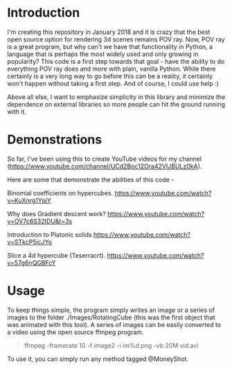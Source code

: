 # Introduction

I'm creating this repository in January 2018 and it is crazy that the best open source option for rendering 3d scenes remains POV ray.
Now, POV ray is a great program, but why can't we have that functionality in Python, a language that is perhaps the most widely used and only growing in popularity?
This code is a first step towards that goal - have the ability to do everything POV ray does and more with plain, vanilla Python.
While there certainly is a very long way to go before this can be a reality, it certainly won't happen without taking a first step. And of course, I could use help :)

Above all else, I want to emphasize simplicity in this library and minimize the dependence on external libraries so more people can hit the ground running with it.


# Demonstrations
So far, I've been using this to create YouTube videos for my channel (https://www.youtube.com/channel/UCd2Boc12Ora42VIJBULz0kA).

Here are some that demonstrate the abilities of this code - 

Binomial coefficients on hypercubes.
https://www.youtube.com/watch?v=KuXnrg1YpiY

Why does Gradient descent work?
https://www.youtube.com/watch?v=OV7c6S32IDU&t=3s

Introduction to Platonic solids
https://www.youtube.com/watch?v=STkcP5jcJYo

Slice a 4d hypercube (Teserracrt).
https://www.youtube.com/watch?v=57g6nQGBFcY

# Usage
To keep things simple, the program simply writes an image or a series of images to the folder ./Images/RotatingCube (this was the first object that was animated with this tool). A series of images can be easily converted to a video using the open source ffmpeg program.

> ffmpeg -framerate 10 -f image2 -i im%d.png -vb 20M vid.avi

To use it, you can simply run any method tagged @MoneyShot.


